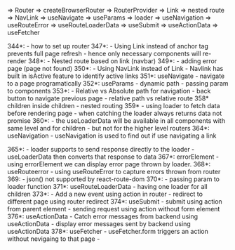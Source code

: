 => Router
=> createBrowserRouter
=> RouterProvider
=> Link
=> nested route
=> NavLink
=> useNavigate
=> useParams
=> loader
=> useNavigation
=> useRouteError
=> useRouteLoaderData
=> useSubmit
=> useActionData
=> useFetcher

344*:
    - how to set up router
347*:
    - Using Link instead of anchor tag prevents full page refresh
    - hence only necessary components will re-render
348*:
    - Nested route based on link (navbar)
349*:
    - adding error page (page not found)
350*:
    - Using NavLink instead of Link
    - Navlink has built in isActive feature to identify active links
351*: useNavigate
    - navigate to a page programatically
352*: useParams
    - dynamic path
    - passing param to components
353*:
    - Relative vs Absolute path for navigation
    - back button to navigate previous page
    - relative path vs relative route
358* children inside children
    - nested routing
359*
    - using loader to fetch data before rendering page
    - when catching the loader always returns data not promise
360*:
    - the useLoaderData will be available in all components with
    same level and for children
    - but not for the higher level routers
364*: useNavigation
    - useNavigation is used to find out if use navigating a link
    
365*: 
    - loader supports to send response directly to the loader
    - useLoaderData then converts that response to data
367*: errorElement
    - using errorElement we can display error page thrown by loader.
368*: useRouteerror
    - using useRouteError to capture errors thrown from router
369:
    - json() not supported by react-route-dom
370*:
    - passing param to loader function
371*: useRouteLoaderData
    - having one loader for all children
373*:
    - Add a new event using action in router
    - redirect to different page using router redirect
374*: useSubmit
    - submit using action from parent element
    - sending request using action without form element
376*: useActionData
    - Catch error messages from backend using useActionData
    - display error messages sent by backend using useActionData
378*: useFetcher
    - useFetcher.form triggers an action without nevigaing to that page
    -
